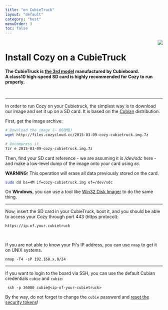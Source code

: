 ```yaml
---
title: "on CubieTruck"
layout: "default"
category: "host"
menuOrder: 3
toc: false
---
```



<div style="height: 0; overflow: shown; text-align: right">
<img src="/assets/images/cubieboard-logo.png">
</div>

# Install Cozy on a CubieTruck

**The CubieTruck is [the 3rd model](http://www.cubietruck.com/collections/frontpage/products/cubietruck-cubieboard3-cortex-a7-dual-core-2gb-ram-8gb-flash-with-wifi-bt-1) manufactured by Cubieboard.**   
**A class10 high-speed SD card is highly recommended for Cozy to run properly.**

<br>

---

In order to run Cozy on your Cubietruck, the simplest way is to download our
image and set it up on a SD card. It is based on the
[Cubian](http://cubian.org/) distribution.

First, get the image archive:

```bash
# Download the image (~ 860MB)
wget http://files.cozycloud.cc/2015-03-09-cozy-cubietruck.img.7z

# Uncompress it
7zr e 2015-03-09-cozy-cubietruck.img.7z
```

Then, find your SD card reference - we are assuming it is */dev/sdc* here -
and make a low-level dump of the image onto your card using `dd`.

**WARNING:** This operation will erase all data previously stored on the card.

```bash
sudo dd bs=4M if=cozy-cubietruck.img of=/dev/sdc
```

On **Windows**, you can use a tool like [Win32 Disk Imager](http://sourceforge.net/projects/win32diskimager/)
to do the same thing.

---

Now, insert the SD card in your CubieTruck, boot it, and you 
should be able to access your Cozy through port 443
(https protocol):

`https://ip.of.your.cubietruck`

<br>

If you are not able to know your Pi's IP address, you can use `nmap`
to get it on UNIX systems.

```
nmap -T4 -sP 192.168.x.0/24
```

---

If you want to login to the board via SSH, you can use the default
Cubian credentials ```cubie``` and ```cubie```:
```
 ssh -p 36000 cubie@<ip-of-your-cubietruck>
```

By the way, do not forget to change the `cubie` password and [reset the security
tokens](/host/manage.html#about-security-in-pre-installed-images)!
